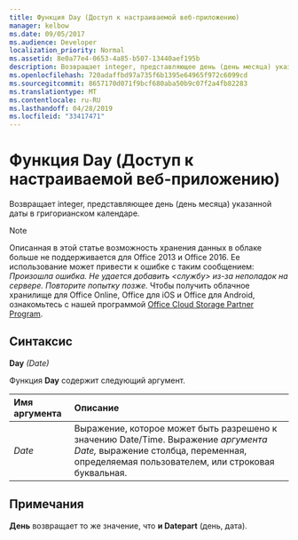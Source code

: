 ```yaml
---
title: Функция Day (Доступ к настраиваемой веб-приложению)
manager: kelbow
ms.date: 09/05/2017
ms.audience: Developer
localization_priority: Normal
ms.assetid: 8e0a77e4-0653-4a85-b507-13440aef195b
description: Возвращает integer, представляющее день (день месяца) указанной даты в григорианском календаре.
ms.openlocfilehash: 720adaffbd97a735f6b1395e64965f972c6099cd
ms.sourcegitcommit: 8657170d071f9bcf680aba50b9c07f2a4fb82283
ms.translationtype: MT
ms.contentlocale: ru-RU
ms.lasthandoff: 04/28/2019
ms.locfileid: "33417471"
---
```

# <a name="day-function-access-custom-web-app"></a>Функция Day (Доступ к настраиваемой веб-приложению)

Возвращает integer, представляющее день (день месяца) указанной даты в григорианском календаре.
  
> [!NOTE]
> Описанная в этой статье возможность хранения данных в облаке больше не поддерживается для Office 2013 и Office 2016. Ее использование может привести к ошибке с таким сообщением: *Произошла ошибка. Не удается добавить \<службу\> из-за неполадок на сервере. Повторите попытку позже.* Чтобы получить облачное хранилище для Office Online, Office для iOS и Office для Android, ознакомьтесь с нашей программой [Office Cloud Storage Partner Program](https://dev.office.com/programs/officecloudstorage). 
  
## <a name="syntax"></a>Синтаксис

**Day** *(Date)* 
  
Функция **Day** содержит следующий аргумент. 
  
|**Имя аргумента**|**Описание**|
|:-----|:-----|
| *Date*  <br/> |Выражение, которое может быть разрешено к значению Date/Time. Выражение  *аргумента Date,*  выражение столбца, переменная, определяемая пользователем, или строковая буквальная.  <br/> |
   
## <a name="remarks"></a>Примечания

**День** возвращает то же значение, что **и Datepart** (день, дата). 
  

